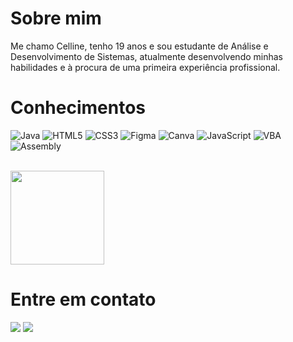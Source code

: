 # Sobre mim

Me chamo Celline, tenho 19 anos e sou estudante de Análise e Desenvolvimento de Sistemas, atualmente desenvolvendo minhas habilidades e à procura de uma primeira experiência profissional.

# Conhecimentos
![Java](https://img.shields.io/badge/java-%23ED8B00.svg?style=for-the-badge&logo=openjdk&logoColor=white)
![HTML5](https://img.shields.io/badge/html5-%23E34F26.svg?style=for-the-badge&logo=html5&logoColor=white)
![CSS3](https://img.shields.io/badge/css3-%231572B6.svg?style=for-the-badge&logo=css3&logoColor=white)
![Figma](https://img.shields.io/badge/figma-%23F24E1E.svg?style=for-the-badge&logo=figma&logoColor=white)
![Canva](https://img.shields.io/badge/Canva-%2300C4CC.svg?style=for-the-badge&logo=Canva&logoColor=white)
![JavaScript](https://img.shields.io/badge/javascript-%23323330.svg?style=for-the-badge&logo=javascript&logoColor=%23F7DF1E)
![VBA](https://img.shields.io/badge/-VBA-333333?style=flat&logo=VBA&logoColor=1572B6)
![Assembly](https://img.shields.io/badge/-Assembly-333333?style=flat&logo=Assembly&logoColor=1572B6)

<br/>

<img height="150em" src="https://github-readme-stats.vercel.app/api/top-langs/?username=cellineb&langs_count=10&count_private=true&hide_border=true&theme=dracula&layout=compact"/>

  
# Entre em contato
<a href="https://www.linkedin.com/in/cellinebitencourt/" target="blank"><img src="https://custom-icon-badges.demolab.com/badge/-LinkedIn-808080?style=for-the-badge&logo=linkedin&logoColor=white"></a>
<img src="https://custom-icon-badges.demolab.com/badge/cellinebitencourt@gmail.com-808080?style=for-the-badge&logo=mention&logoColor=white"> 
	

